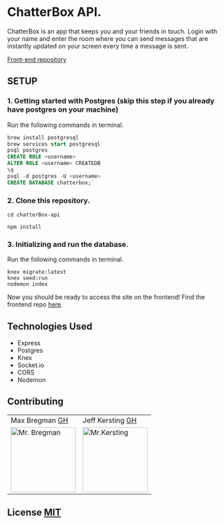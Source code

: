 # ChatterBox API. 
ChatterBox is an app that keeps you and your friends in touch. Login with your name and enter the room where you can send messages that are instantly updated on your screen every time a message is sent.

[Front-end repository](https://github.com/JeffKersting/chatterBox)

## SETUP

### 1. Getting started with Postgres (skip this step if you already have postgres on your machine)
Run the following commands in terminal. 

```SQL
brew install postgresql
brew services start postgresql
psql postgres
CREATE ROLE <username>
ALTER ROLE <username> CREATEDB
\q
psql -d postgres -U <username>
CREATE DATABASE chatterbox;`
```

### 2. Clone this repository. 
`cd chatterBox-api`

`npm install`


### 3. Initializing and run the database. 
Run the following commands in terminal. 
```
knex migrate:latest
knex seed:run
nodemon index
```

Now you should be ready to access the site on the frontend! Find the frontend repo [here](https://github.com/JeffKersting/chatterBox).

## Technologies Used
<ul>
  <li>Express</li> 
  <li>Postgres</li> 
  <li>Knex</li> 
  <li>Socket.io</li> 
  <li>CORS</li> 
  <li>Nodemon</li>   
</ul>

## Contributing
<table>
  <tr>
    <td> Max Bregman <a href="https://github.com/Max9545">GH</td>
    <td> Jeff Kersting <a href="https://github.com/JeffKersting">GH</td>
  </tr>
<td><img src="https://avatars.githubusercontent.com/u/67295227?s=460&u=ad5787c63676987806b88f2bf84a34b45a5a5e98&v=4" alt="Mr. Bregman"
 width="150" height="auto" /></td>
 <td><img src="https://avatars.githubusercontent.com/u/69732297?s=460&u=00030864e625ff24c4d8f902473b89e6f0c450ac&v=4" alt="Mr.Kersting"
 width="150" height="auto" /></td>
</table>

## License [MIT](https://choosealicense.com/licenses/mit/)

